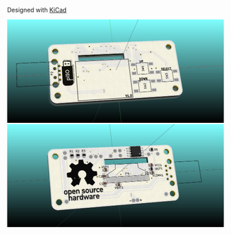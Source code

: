 Designed with [KiCad](http://kicad-pcb.org/)


![front](https://raw.githubusercontent.com/ALSchwalm/pISO/master/pcb/pHAT/front.png)
![back](https://raw.githubusercontent.com/ALSchwalm/pISO/master/pcb/pHAT/back.png)